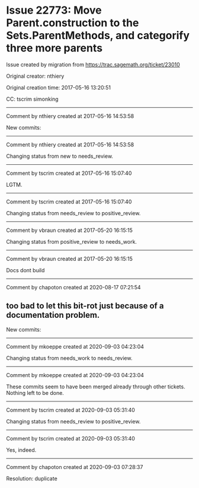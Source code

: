 # Issue 22773: Move Parent.construction to the Sets.ParentMethods, and categorify three more parents

Issue created by migration from https://trac.sagemath.org/ticket/23010

Original creator: nthiery

Original creation time: 2017-05-16 13:20:51

CC:  tscrim simonking




---

Comment by nthiery created at 2017-05-16 14:53:58

New commits:


---

Comment by nthiery created at 2017-05-16 14:53:58

Changing status from new to needs_review.


---

Comment by tscrim created at 2017-05-16 15:07:40

LGTM.


---

Comment by tscrim created at 2017-05-16 15:07:40

Changing status from needs_review to positive_review.


---

Comment by vbraun created at 2017-05-20 16:15:15

Changing status from positive_review to needs_work.


---

Comment by vbraun created at 2017-05-20 16:15:15

Docs dont build


---

Comment by chapoton created at 2020-08-17 07:21:54

too bad to let this bit-rot just because of a documentation problem.
----
New commits:


---

Comment by mkoeppe created at 2020-09-03 04:23:04

Changing status from needs_work to needs_review.


---

Comment by mkoeppe created at 2020-09-03 04:23:04

These commits seem to have been merged already through other tickets. Nothing left to be done.


---

Comment by tscrim created at 2020-09-03 05:31:40

Changing status from needs_review to positive_review.


---

Comment by tscrim created at 2020-09-03 05:31:40

Yes, indeed.


---

Comment by chapoton created at 2020-09-03 07:28:37

Resolution: duplicate
